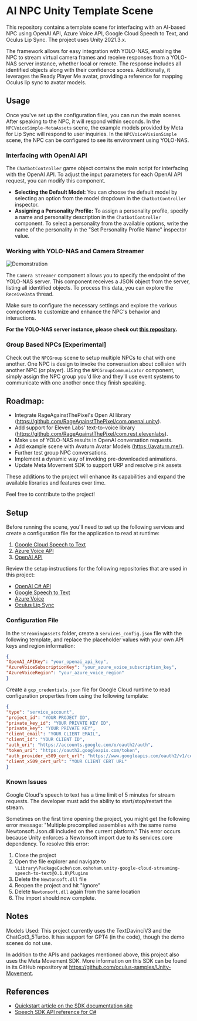 # AI NPC Unity Template Scene

This repository contains a template scene for interfacing with an AI-based NPC using OpenAI API, Azure Voice API, Google Cloud Speech to Text, and Oculus Lip Sync. The project uses Unity 2021.3.x.

The framework allows for easy integration with YOLO-NAS, enabling the NPC to stream virtual camera frames and receive responses from a YOLO-NAS server instance, whether local or remote. The response includes all identified objects along with their confidence scores. Additionally, it leverages the Ready Player Me avatar, providing a reference for mapping Oculus lip sync to avatar models.

## Usage

Once you've set up the configuration files, you can run the main scenes. After speaking to the NPC, it will respond within seconds. In the `NPCVoiceSimple-MetaAssets` scene, the example models provided by Meta for Lip Sync will respond to user inquiries. In the `NPCVoiceVisionSimple` scene, the NPC can be configured to see its environment using YOLO-NAS.

### Interfacing with OpenAI API

The `ChatbotController` game object contains the main script for interfacing with the OpenAI API. To adjust the input parameters for each OpenAI API request, you can modify this component. 

- **Selecting the Default Model:** You can choose the default model by selecting an option from the model dropdown in the `ChatbotController` inspector.
- **Assigning a Personality Profile:** To assign a personality profile, specify a name and personality description in the   `ChatbotController` component. To select a personality from the available options, write the name of the personality in the "Set Personality Profile Name" inspector value.

### Working with YOLO-NAS and Camera Streamer

![Demonstration](https://media.giphy.com/media/v1.Y2lkPTc5MGI3NjExMDQwZGQ5MzQ5NTczOWQwZGQ2NDc2YTYzODEwNTE5ODc1MjhiZTc4ZCZlcD12MV9pbnRlcm5hbF9naWZzX2dpZklkJmN0PWc/9uZml4jP9psLdumJG9/giphy.gif)

The `Camera Streamer` component allows you to specify the endpoint of the YOLO-NAS server. This component receives a JSON object from the server, listing all identified objects. To process this data, you can explore the `ReceiveData` thread.

Make sure to configure the necessary settings and explore the various components to customize and enhance the NPC's behavior and interactions.

**For the YOLO-NAS server instance, please check out [this repository](https://github.com/TheWiselyBearded/yolonas-server/tree/main).**

### Group Based NPCs [Experimental]

Check out the `NPCGroup` scene to setup multiple NPCs to chat with one another. One NPC is design to invoke the conversation about collision with another NPC (or player). USing the `NPCGroupCommunicator` component, simply assign the NPC group you'd like and they'll use event systems to communicate with one another once they finish speaking.

## Roadmap:
- Integrate RageAgainstThePixel's Open AI library (https://github.com/RageAgainstThePixel/com.openai.unity).
- Add support for Eleven Labs' text-to-voice library (https://github.com/RageAgainstThePixel/com.rest.elevenlabs).
- Make use of YOLO-NAS results in OpenAI conversation requests.
- Add example scene with Avaturn Avatar Models (https://avaturn.me/).
- Further test group NPC conversations.
- Implement a dynamic way of invoking pre-downloaded animations.
- Update Meta Movement SDK to support URP and resolve pink assets

These additions to the project will enhance its capabilities and expand the available libraries and features over time.

Feel free to contribute to the project!

## Setup

Before running the scene, you'll need to set up the following services and create a configuration file for the application to read at runtime:

1. [Google Cloud Speech to Text](https://cloud.google.com/speech-to-text)
2. [Azure Voice API](https://azure.microsoft.com/en-us/services/cognitive-services/speech-services/)
3. [OpenAI API](https://beta.openai.com/docs/)

Review the setup instructions for the following repositories that are used in this project:

- [OpenAI C# API](https://github.com/betalgo/openai)
- [Google Speech to Text](https://github.com/oshoham/UnityGoogleStreamingSpeechToText)
- [Azure Voice](https://github.com/Azure-Samples/cognitive-services-speech-sdk/blob/master/quickstart/csharp/unity/text-to-speech/README.md)
- [Oculus Lip Sync](https://developer.oculus.com/documentation/unity/audio-ovrlipsync-using-unity/)

### Configuration File

In the `StreamingAssets` folder, create a `services_config.json` file with the following template, and replace the placeholder values with your own API keys and region information:




```json
{
"OpenAI_APIKey": "your_openai_api_key",
"AzureVoiceSubscriptionKey": "your_azure_voice_subscription_key",
"AzureVoiceRegion": "your_azure_voice_region"
}
```


Create a `gcp_credentials.json` file for Google Cloud runtime to read configuration properties from using the following template:

```json
{
"type": "service_account",
"project_id": "YOUR PROJECT ID",
"private_key_id": "YOUR PRIVATE KEY ID",
"private_key": "YOUR PRIVATE KEY",
"client_email": "YOUR CLIENT EMAIL",
"client_id": "YOUR CLIENT ID",
"auth_uri": "https://accounts.google.com/o/oauth2/auth",
"token_uri": "https://oauth2.googleapis.com/token",
"auth_provider_x509_cert_url": "https://www.googleapis.com/oauth2/v1/certs",
"client_x509_cert_url": "YOUR CLIENT CERT URL"
}
```


### Known Issues
Google Cloud's speech to text has a time limit of 5 minutes for stream requests. The developer must add the ability to start/stop/restart the stream.

Sometimes on the first time opening the project, you might get the following error message: "Multiple precompiled assemblies with the same name Newtonsoft.Json.dll included on the current platform." This error occurs because Unity enforces a Newtonsoft import due to its services.core dependency. To resolve this error:

1. Close the project
2. Open the file explorer and navigate to `\Library\PackageCache\com.oshoham.unity-google-cloud-streaming-speech-to-text@0.1.8\Plugins`
3. Delete the `Newtonsoft.dll` file
4. Reopen the project and hit "Ignore"
5. Delete `Newtonsoft.dll` again from the same location
6. The import should now complete.



## Notes
Models Used:
This project currently uses the TextDavinciV3 and the ChatGpt3_5Turbo. It has support for GPT4 (in the code), though the demo scenes do not use.

In addition to the APIs and packages mentioned above, this project also uses the Meta Movement SDK. More information on this SDK can be found in its GitHub repository at https://github.com/oculus-samples/Unity-Movement.

## References

* [Quickstart article on the SDK documentation site](https://docs.microsoft.com/azure/cognitive-services/speech-service/quickstart-text-to-speech-csharp-unity)
* [Speech SDK API reference for C#](https://aka.ms/csspeech/csharpref)
